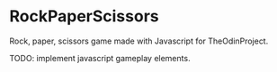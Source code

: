 # RockPaperScissors

Rock, paper, scissors game made with Javascript for TheOdinProject. 

TODO: implement javascript gameplay elements. 
